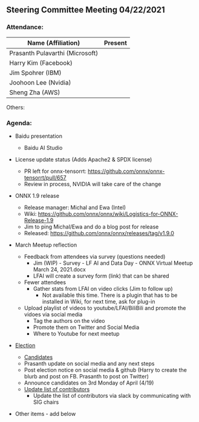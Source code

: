 ## Steering Committee Meeting 04/22/2021

### Attendance:

| Name (Affiliation)              | Present  |
| ------------------------------- | -------- |
| Prasanth Pulavarthi (Microsoft) |          |
| Harry Kim (Facebook)            |          |
| Jim Spohrer (IBM)               |          |
| Joohoon Lee (Nvidia)            |          |
| Sheng Zha (AWS)                 |          |

Others:

### Agenda:

* Baidu presentation
    * Baidu AI Studio

* License update status (Adds Apache2 & SPDX license)
    * PR left for onnx-tensorrt: https://github.com/onnx/onnx-tensorrt/pull/657
    * Review in process, NVIDIA will take care of the change

* ONNX 1.9 release
    * Release manager: Michal and Ewa (Intel)
    * Wiki: https://github.com/onnx/onnx/wiki/Logistics-for-ONNX-Release-1.9
    * Jim to ping Michal/Ewa and do a blog post for release
    * Released: https://github.com/onnx/onnx/releases/tag/v1.9.0

* March Meetup reflection
    * Feedback from attendees via survey (questions needed)
      * Jim (WIP) - Survey - LF AI and Data Day - ONNX Virtual Meetup March 24, 2021.docx
      * LFAI will create a survey form (link) that can be shared
    * Fewer attendees
      * Gather stats from LFAI on video clicks (Jim to follow up)
        * Not available this time. There is a plugin that has to be installed in Wiki, for next time, ask for plug-in
    * Upload playlist of videos to youtube/LFAI/BiliBili and promote the vidoes via social media
      * Tag the authors on the video
      * Promote them on Twitter and Social Media
      * Where to Youtube for next meetup

* [Election](https://github.com/onnx/onnx/blob/master/community/sc-election-guidelines.md)
    * [Candidates](https://github.com/onnx/steering-committee/blob/master/elections/2021/list-sc-candidates.md)
    * Prasanth update on social media and any next steps
    * Post election notice on social media & github (Harry to create the blurb and post on FB. Prasanth to post on Twitter)
    * Announce candidates on 3rd Monday of April (4/19)
    * [Update list of contributors](https://github.com/onnx/steering-committee/blob/master/elections/2020/list-contributors.md)
      * Update the list of contributors via slack by communicating with SIG chairs

* Other items - add below
